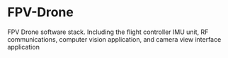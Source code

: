 # FPV-Drone
FPV Drone software stack. Including the flight controller IMU unit, RF communications, computer vision application, and camera view interface application
